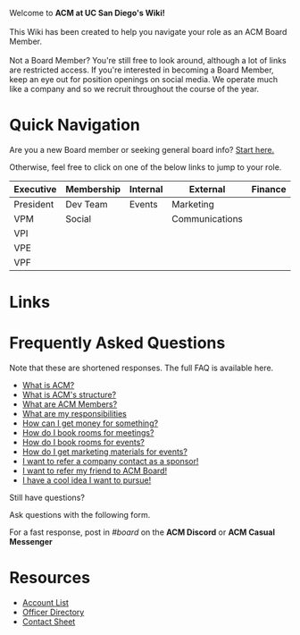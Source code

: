 
Welcome to <b>ACM at UC San Diego's Wiki!</b>
<br><br>
This Wiki has been created to help you navigate your role as an ACM Board Member.
<br><br>
Not a Board Member? You're still free to look around, although a lot of links are restricted access.
If you're interested in becoming a Board Member, keep an eye out for position openings on social media.
We operate much like a company and so we recruit throughout the course of the year.
<br>

# Quick Navigation

Are you a new Board member or seeking general board info? [Start here.]()

Otherwise, feel free to click on one of the below links to jump to your role.

| Executive | Membership | Internal | External       | Finance |
| --------- | ---------- | -------- | -------------- | ------- |
| President | Dev Team   | Events   | Marketing      |         |
| VPM       | Social     |          | Communications |         |
| VPI       |            |          |                |         |
| VPE       |            |          |                |         |
| VPF       |            |          |                |         |

# Links

# Frequently Asked Questions
Note that these are shortened responses. The full FAQ is available here.
* [What is ACM?]()
* [What is ACM's structure?]()
* [What are ACM Members?]()
* [What are my responsibilities]()
* [How can I get money for something?]()
* [How do I book rooms for meetings?]()
* [How do I book rooms for events?]()
* [How do I get marketing materials for events?]()
* [I want to refer a company contact as a sponsor!]()
* [I want to refer my friend to ACM Board!]()
* [I have a cool idea I want to pursue!]()

Still have questions?

Ask questions with the following form.

For a fast response, post in _#board_ on the **ACM Discord** or **ACM Casual Messenger**

# Resources
* [Account List](https://github.com/acmucsd/wiki/wiki/Account-List)
* [Officer Directory](https://docs.google.com/spreadsheets/d/1lRkHbth3ERllYEjHhGbbmLjB6x7mUR1Ylb_BVEAjO94/edit?usp=sharing)
* [Contact Sheet]()
